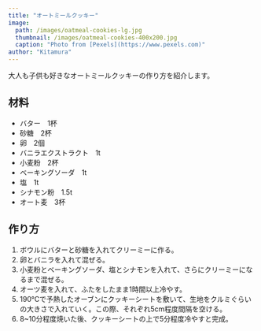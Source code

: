 ```yaml
---
title: "オートミールクッキー"
image: 
  path: /images/oatmeal-cookies-lg.jpg
  thumbnail: /images/oatmeal-cookies-400x200.jpg
  caption: "Photo from [Pexels](https://www.pexels.com)"
author: "Kitamura"
---
```


大人も子供も好きなオートミールクッキーの作り方を紹介します。

## 材料

* バター　1杯
* 砂糖　2杯
* 卵　2個
* バニラエクストラクト　1t
* 小麦粉　2杯
* ベーキングソーダ　1t
* 塩　1t
* シナモン粉　1.5t
* オート麦　3杯

## 作り方

1. ボウルにバターと砂糖を入れてクリーミーに作る。
2. 卵とバニラを入れて混ぜる。
3. 小麦粉とベーキングソーダ、塩とシナモンを入れて、さらにクリーミーになるまで混ぜる。
4. オーツ麦を入れて、ふたをしたまま1時間以上冷やす。
5. 190°Cで予熱したオーブンにクッキーシートを敷いて、生地をクルミぐらいの大きさで入れていく。この際、それぞれ5cm程度間隔を空ける。
6. 8~10分程度焼いた後、クッキーシートの上で5分程度冷やすと完成。